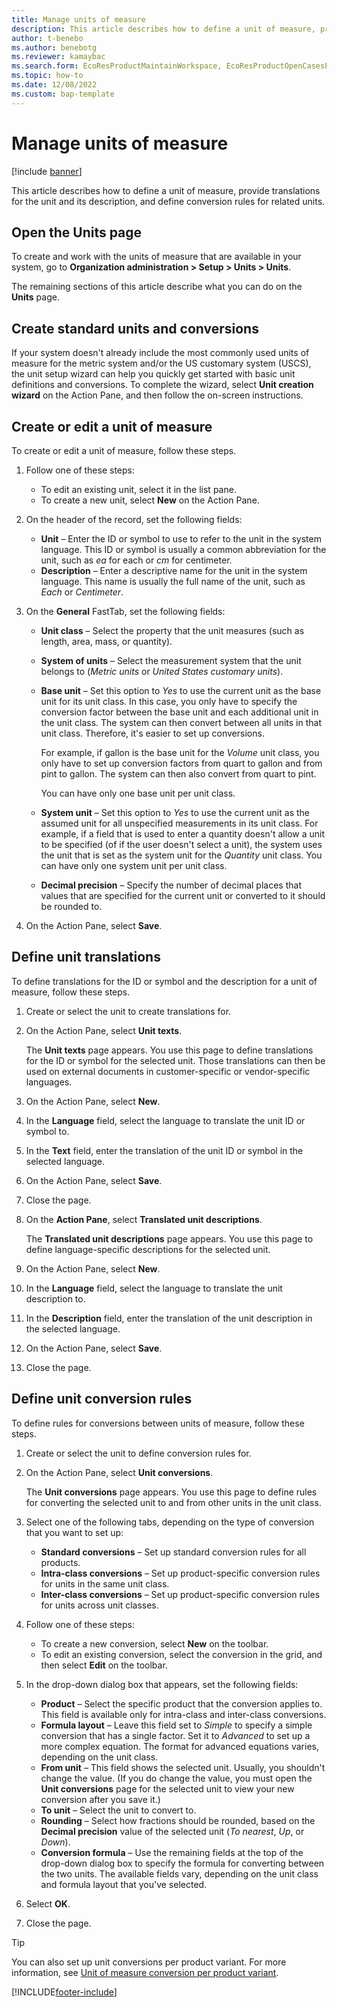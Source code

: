 ```yaml
---
title: Manage units of measure
description: This article describes how to define a unit of measure, provide translations for the unit and its description, and define conversion rules for related units.
author: t-benebo
ms.author: benebotg
ms.reviewer: kamaybac
ms.search.form: EcoResProductMaintainWorkspace, EcoResProductOpenCasesFormPart, UnitOfMeasure, UnitOfMeasureReportingTranslation, UnitOfMeasureTranslation, UnitOfMeasureConversion, UnitOfMeasureConversionEditOrCreate, UnitOfMeasureLookup, UnitOfMeasureCalculator, UnitOfMeasureWizard, UnitOfMeasureLookupTest
ms.topic: how-to
ms.date: 12/08/2022
ms.custom: bap-template
---
```


# Manage units of measure

[!include [banner](../../includes/banner.md)]

This article describes how to define a unit of measure, provide translations for the unit and its description, and define conversion rules for related units.

## Open the Units page

To create and work with the units of measure that are available in your system, go to **Organization administration \> Setup \> Units \> Units**.

The remaining sections of this article describe what you can do on the **Units** page.

## Create standard units and conversions

If your system doesn't already include the most commonly used units of measure for the metric system and/or the US customary system (USCS), the unit setup wizard can help you quickly get started with basic unit definitions and conversions. To complete the wizard, select **Unit creation wizard** on the Action Pane, and then follow the on-screen instructions.

## Create or edit a unit of measure

To create or edit a unit of measure, follow these steps.

1. Follow one of these steps:

    - To edit an existing unit, select it in the list pane.
    - To create a new unit, select **New** on the Action Pane.

1. On the header of the record, set the following fields:

    - **Unit** – Enter the ID or symbol to use to refer to the unit in the system language. This ID or symbol is usually a common abbreviation for the unit, such as *ea* for each or *cm* for centimeter.
    - **Description** – Enter a descriptive name for the unit in the system language. This name is usually the full name of the unit, such as *Each* or *Centimeter*.

1. On the **General** FastTab, set the following fields:<!-- KFM: confirm this:    - **Fixed unit assignment** and **Fixed unit** – These fields have an effect only if you're using the Microsoft Retail Essentials product. If the current unit can be mapped to one of the fixed units that are used by Retail Essentials, set the **Fixed unit assignment** option to *Yes*. Then select the fixed unit in the **Fixed unit** field. -->

    - **Unit class** – Select the property that the unit measures (such as length, area, mass, or quantity).
    - **System of units** – Select the measurement system that the unit belongs to (*Metric units* or *United States customary units*).
    - **Base unit** – Set this option to *Yes* to use the current unit as the base unit for its unit class. In this case, you only have to specify the conversion factor between the base unit and each additional unit in the unit class. The system can then convert between all units in that unit class. Therefore, it's easier to set up conversions.

        For example, if gallon is the base unit for the *Volume* unit class, you only have to set up conversion factors from quart to gallon and from pint to gallon. The system can then also convert from quart to pint.

        You can have only one base unit per unit class.

    - **System unit** – Set this option to *Yes* to use the current unit as the assumed unit for all unspecified measurements in its unit class. For example, if a field that is used to enter a quantity doesn't allow a unit to be specified (of if the user doesn't select a unit), the system uses the unit that is set as the system unit for the *Quantity* unit class. You can have only one system unit per unit class.
    - **Decimal precision** – Specify the number of decimal places that values that are specified for the current unit or converted to it should be rounded to.

1. On the Action Pane, select **Save**.

## Define unit translations

To define translations for the ID or symbol and the description for a unit of measure, follow these steps.

1. Create or select the unit to create translations for.
1. On the Action Pane, select **Unit texts**.

    The **Unit texts** page appears. You use this page to define translations for the ID or symbol for the selected unit. Those translations can then be used on external documents in customer-specific or vendor-specific languages.

1. On the Action Pane, select **New**.
1. In the **Language** field, select the language to translate the unit ID or symbol to.
1. In the **Text** field, enter the translation of the unit ID or symbol in the selected language.
1. On the Action Pane, select **Save**.
1. Close the page.
1. On the **Action Pane**, select **Translated unit descriptions**.

    The **Translated unit descriptions** page appears. You use this page to define language-specific descriptions for the selected unit.

1. On the Action Pane, select **New**.
1. In the **Language** field, select the language to translate the unit description to.
1. In the **Description** field, enter the translation of the unit description in the selected language.
1. On the Action Pane, select **Save**.
1. Close the page.

## Define unit conversion rules

To define rules for conversions between units of measure, follow these steps.

1. Create or select the unit to define conversion rules for.
1. On the Action Pane, select **Unit conversions**.

    The **Unit conversions** page appears. You use this page to define rules for converting the selected unit to and from other units in the unit class.

1. Select one of the following tabs, depending on the type of conversion that you want to set up:

    - **Standard conversions** – Set up standard conversion rules for all products.
    - **Intra-class conversions** – Set up product-specific conversion rules for units in the same unit class.
    - **Inter-class conversions** – Set up product-specific conversion rules for units across unit classes.

1. Follow one of these steps:

    - To create a new conversion, select **New** on the toolbar.
    - To edit an existing conversion, select the conversion in the grid, and then select **Edit** on the toolbar.

1. In the drop-down dialog box that appears, set the following fields:

    - **Product** – Select the specific product that the conversion applies to. This field is available only for intra-class and inter-class conversions.
    - **Formula layout** – Leave this field set to *Simple* to specify a simple conversion that has a single factor. Set it to *Advanced* to set up a more complex equation. The format for advanced equations varies, depending on the unit class.
    - **From unit** – This field shows the selected unit. Usually, you shouldn't change the value. (If you do change the value, you must open the **Unit conversions** page for the selected unit to view your new conversion after you save it.)
    - **To unit** – Select the unit to convert to.
    - **Rounding** – Select how fractions should be rounded, based on the **Decimal precision** value of the selected unit (*To nearest*, *Up*, or *Down*).
    - **Conversion formula** – Use the remaining fields at the top of the drop-down dialog box to specify the formula for converting between the two units. The available fields vary, depending on the unit class and formula layout that you've selected.

1. Select **OK**.
1. Close the page.

> [!TIP]
> You can also set up unit conversions per product variant. For more information, see [Unit of measure conversion per product variant](../uom-conversion-per-product-variant.md).

[!INCLUDE[footer-include](../../../includes/footer-banner.md)]
